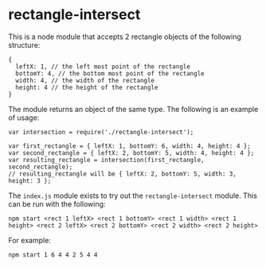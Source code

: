 # rectangle-intersect

This is a node module that accepts 2 rectangle objects of the following structure:

    {
      leftX: 1, // the left most point of the rectangle
      bottomY: 4, // the bottom most point of the rectangle
      width: 4, // the width of the rectangle
      height: 4 // the height of the rectangle
    }
    
The module returns an object of the same type. The following is an example of usage:

    var intersection = require('./rectangle-intersect');
    
    var first_rectangle = { leftX: 1, bottomY: 6, width: 4, height: 4 };
    var second_rectangle = { leftX: 2, bottomY: 5, width: 4, height: 4 };
    var resulting_rectangle = intersection(first_rectangle, second_rectangle);
    // resulting_rectangle will be { leftX: 2, bottomY: 5, width: 3, height: 3 };

The `index.js` module exists to try out the `rectangle-intersect` module. This can be run with the following:

    npm start <rect 1 leftX> <rect 1 bottomY> <rect 1 width> <rect 1 height> <rect 2 leftX> <rect 2 bottomY> <rect 2 width> <rect 2 height>
    
For example:

    npm start 1 6 4 4 2 5 4 4
